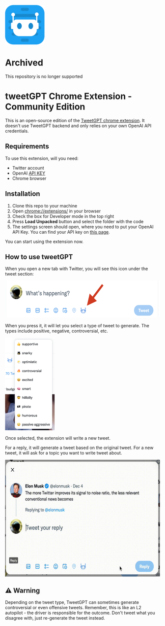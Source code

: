 <img src="./docs/logo.png" height="128" />

# Archived 
This repository is no longer supported

# tweetGPT Chrome Extension - Community Edition
This is an open-source edition of the [TweetGPT chrome extension](https://chrome.google.com/webstore/detail/tweetgpt/lkjblpoingopdeaofcaapmeoojjjnhnc). It doesn't use TweetGPT backend and only relies on your own OpenAI API credentials.

## Requirements
To use this extension, will you need:
* Twitter account
* OpenAI [API KEY](https://platform.openai.com/account/api-keys)
* Chrome browser

## Installation
1. Clone this repo to your machine
2. Open [chrome://extensions/](chrome://extensions/) in your browser
3. Check the box for Developer mode in the top right
4. Press __Load Unpacked__ button and select the folder with the code
5. The settings screen should open, where you need to put your OpenAI API Key. You can find your API key on [this page](https://platform.openai.com/account/api-keys).

You can start using the extension now.


## How to use tweetGPT
When you open a new tab with Twitter, you will see this icon under the tweet section:

<img src="./docs/screenshot.png" height="120">

When you press it, it will let you select a type of tweet to generate. The types include positive, negative, controversial, etc. 

<img src="./docs/options.png" height="300">

Once selected, the extension will write a new tweet.

For a reply, it will generate a tweet based on the original tweet. For a new tweet, it will ask for a topic you want to write tweet about.

<img src="./docs/reply.gif" height="379" width="609">

## ⚠️ Warning
Depending on the tweet type, TweetGPT can sometimes generate controversial or even offensive tweets.
Remember, this is like an L2 autopilot - the driver is responsible for the outcome. Don't tweet what you disagree with, just re-generate the tweet instead.
